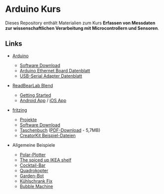 # Arduino Kurs

Dieses Repository enthält Materialien zum Kurs
**Erfassen von Messdaten zur wissenschaftlichen Verarbeitung mit
Microcontrollern und Sensoren**.

## Links

- [Arduino](http://arduino.cc)
    - [Software Download](http://arduino.cc/en/Main/Software)
    - [Arduino Ethernet Board Datenblatt](http://arduino.cc/en/Main/ArduinoBoardEthernet)
    - [USB-Serial Adapter Datenblatt](http://arduino.cc/en/Main/USBSerial)
- [ReadBearLab Blend](http://redbearlab.com/blend/)
    - [Getting Started](http://redbearlab.com/getting-started-blend)
    - [Android App](http://redbearlab.com/app/android) / [iOS App](http://redbearlab.com/app/ios)

- [fritzing](http://fritzing.org/)
    - [Projekte](http://fritzing.org/projects/)
    - [Software Download](http://fritzing.org/download/)
    - [Taschenbuch](http://shop.fritzing.org/collections/books/products/einfuhrung-in-den-kreativen-umgang-mit-elektronik)
      ([PDF-Download](http://fritzing.org/media/uploads/downloads/Fritzing_Creator_Kit_Download_DE.pdf) - 5,7MB)
    - [CreatorKit Beispiel-Dateien](https://github.com/FritzingOrg/creatorkit-code)

- Allgemeine Beispiele
    - [Polar-Plotter](http://roxen.github.io/polar-plotter/)
    - [The spiced up IKEA shelf](http://neophob.com/2012/08/expeditinvaders-the-spiced-up-ikea-shelf/)
    - [Cocktail-Bar](http://www.theinebriator.com/)
    - [Quadrokopter](http://aeroquad.com)
    - [Garden-Bot](http://gardenbot.org/)
    - [Kühlschrank Fix](https://github.com/flosse/arduinoFridge)
    - [Bubble Machine](http://www.instructables.com/id/Bubblesteen-Bubble-Machine/)
